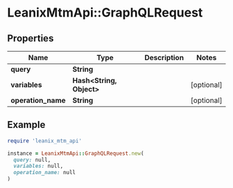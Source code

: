 # LeanixMtmApi::GraphQLRequest

## Properties

| Name | Type | Description | Notes |
| ---- | ---- | ----------- | ----- |
| **query** | **String** |  |  |
| **variables** | **Hash&lt;String, Object&gt;** |  | [optional] |
| **operation_name** | **String** |  | [optional] |

## Example

```ruby
require 'leanix_mtm_api'

instance = LeanixMtmApi::GraphQLRequest.new(
  query: null,
  variables: null,
  operation_name: null
)
```

